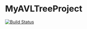 # MyAVLTreeProject
[![Build Status](https://app.travis-ci.com/VarshithaChalla9/MyAVLTreeProject.svg?branch=main)](https://app.travis-ci.com/VarshithaChalla9/MyAVLTreeProject)
